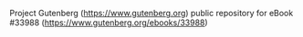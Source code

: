 Project Gutenberg (https://www.gutenberg.org) public repository for eBook #33988 (https://www.gutenberg.org/ebooks/33988)
